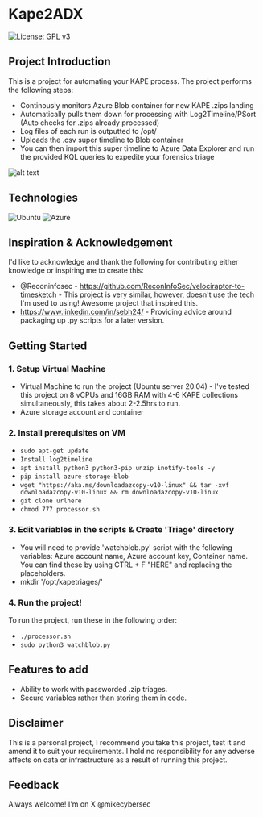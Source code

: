 # Kape2ADX
[![License: GPL v3](https://img.shields.io/badge/License-GPLv3-blue.svg)](https://www.gnu.org/licenses/gpl-3.0)

## Project Introduction
This is a project for automating your KAPE process. The project performs the following steps:
- Continously monitors Azure Blob container for new KAPE .zips landing
- Automatically pulls them down for processing with Log2Timeline/PSort (Auto checks for .zips already processed)
- Log files of each run is outputted to /opt/
- Uploads the .csv super timeline to Blob container
- You can then import this super timeline to Azure Data Explorer and run the provided KQL queries to expedite your forensics triage

![alt text](https://i.imgur.com/BiSSO7m.png)


## Technologies
![Ubuntu](https://img.shields.io/badge/Ubuntu-E95420?style=for-the-badge&logo=ubuntu&logoColor=white)
![Azure](https://img.shields.io/badge/azure-%230072C6.svg?style=for-the-badge&logo=microsoftazure&logoColor=white)


## Inspiration & Acknowledgement
I'd like to acknowledge and thank the following for contributing either knowledge or inspiring me to create this:

- @Reconinfosec - https://github.com/ReconInfoSec/velociraptor-to-timesketch - This project is very similar, however, doesn't use the tech I'm used to using! Awesome project that inspired this.
- https://www.linkedin.com/in/sebh24/ - Providing advice around packaging up .py scripts for a later version.

## Getting Started

### 1. Setup Virtual Machine
- Virtual Machine to run the project (Ubuntu server 20.04) - I've tested this project on 8 vCPUs and 16GB RAM with 4-6 KAPE collections simultaneously, this takes about 2-2.5hrs to run.
- Azure storage account and container

### 2. Install prerequisites on VM
- ```sudo apt-get update```<br>
- ```Install log2timeline```<br>
- ```apt install python3 python3-pip unzip inotify-tools -y```<br>
- ```pip install azure-storage-blob```<br>
- ```wget "https://aka.ms/downloadazcopy-v10-linux" && tar -xvf downloadazcopy-v10-linux && rm downloadazcopy-v10-linux```<br>
- ```git clone urlhere```
- ```chmod 777 processor.sh```

### 3. Edit variables in the scripts & Create 'Triage' directory
- You will need to provide 'watchblob.py' script with the following variables: Azure account name, Azure account key, Container name. You can find these by using CTRL + F "HERE" and replacing the placeholders.
- mkdir '/opt/kapetriages/'

### 4. Run the project!
To run the project, run these in the following order:
- ```./processor.sh```
- ```sudo python3 watchblob.py```

## Features to add
- Ability to work with passworded .zip triages.
- Secure variables rather than storing them in code.
  
## Disclaimer
This is a personal project, I recommend you take this project, test it and amend it to suit your requirements. I hold no responsibility for any adverse affects on data or infrastructure as a result of running this project.

## Feedback
Always welcome! I'm on X @mikecybersec


